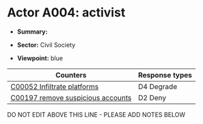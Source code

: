 # Actor A004: activist

* **Summary:** 

* **Sector:** Civil Society

* **Viewpoint:** blue


| Counters | Response types |
| -------- | -------------- |
| [C00052 Infiltrate platforms](../counters/C00052.md) | D4 Degrade |
| [C00197 remove suspicious accounts](../counters/C00197.md) | D2 Deny |


DO NOT EDIT ABOVE THIS LINE - PLEASE ADD NOTES BELOW